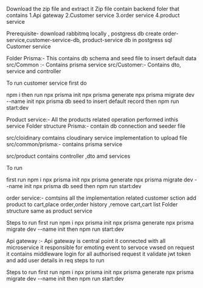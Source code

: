 Download the zip file and extract it
Zip file contain backend foler that contains
1.Api gateway
2.Customer service
3.order service
4.product service

Prerequisite-
download rabbitmq locally , postgress db
create order-service,customer-service-db, product-service db in postgress sql
Customer service

Folder
Prisma:-
This contains db schema and seed file to insert default data 
src/Common :-
Contains prisma service
src/Customer:-
Contains dto, service and controller

To run customer service
first do 

npm i then run 
npx prisma init
npx prisma generate
npx prisma migrate dev --name init
npx prisma db seed
to insert default record
then npm run start:dev

Product service:-
All the products related operation performed inthis service
Folder structure
Prisma:- contain db connection and seeder file

src/cloidinary
comtains cloudinary service implementation to upload file
src/common/prisma:- contains prisma service

src/product
contains controller ,dto amd services

To run 

first run npm i
npx prisma init
npx prisma generate
npx prisma migrate dev --name init
npx prisma db seed
then npm run start:dev

order service:- 
comtsins all the implementation related customer sction add product to cart,place order,order history
,remove cart,cart list
Folder structure
same as product service

Steps to run
first run npm i
npx prisma init
npx prisma generate
npx prisma migrate dev --name init
then npm run start:dev


Api gateway :-
Api gateway is central point it connected with all microservice
it responsible for emoting event to servoce vwsed on request
it contains middleware login for all authorised request it validate jwt token and add user details in req
steps to run

Steps to run
first run npm i
npx prisma init
npx prisma generate
npx prisma migrate dev --name init
then npm run start:dev
